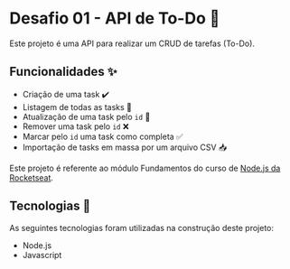 # Desafio 01 - API de To-Do 📝

Este projeto é uma API para realizar um CRUD de tarefas (To-Do).

## Funcionalidades ✨

- Criação de uma task ✔️
- Listagem de todas as tasks 📃
- Atualização de uma task pelo `id` 🔄
- Remover uma task pelo `id` ❌
- Marcar pelo `id` uma task como completa ✅
- Importação de tasks em massa por um arquivo CSV 📥

Este projeto é referente ao módulo Fundamentos do curso de [Node.js da Rocketseat](https://github.com/macieljuniormax/NodeJS---Ignite).

## Tecnologias 🚀

As seguintes tecnologias foram utilizadas na construção deste projeto:

- Node.js
- Javascript
